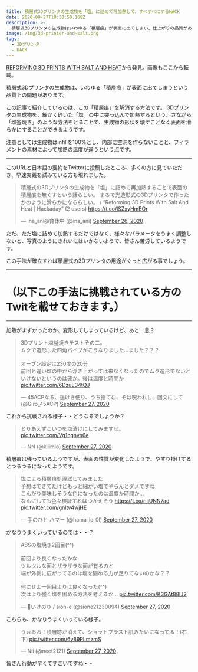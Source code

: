 ```yaml
---
title: 積層式3Dプリンタの生成物を「塩」に詰めて再加熱して、すべすべにするHACK
date: 2020-09-27T10:30:50.168Z
description: >-
  積層式3Dプリンタの生成物はいわゆる「積層痕」が表面に出てしまい、仕上がりの品質があまりよくありません。この問題を解消するために「塩」を使う方法があるようです。
image: /img/3d-printer-and-salt.png
tags:
  - 3Dプリンタ
  - HACK
---
```

[REFORMING 3D PRINTS WITH SALT AND HEAT](https://hackaday.com/2020/09/23/reforming-3d-prints-with-salt-and-heat/)から発見。画像もここから転載。

積層式3Dプリンタの生成物は、いわゆる「積層痕」が表面に出てしまうという品質上の問題があります。

この記事で紹介しているのは、この「積層痕」を解消する方法です。
3Dプリンタの生成物を、細かく砕いた「塩」の中に突っ込んで加熱するという、さながら「塩釜焼き」のような方法をとることで、生成物の形状を壊すことなく表面を滑らかにすることができるようです。

注意としては生成物はinfillを100%とし、内部に空洞を作らないことと、フィラメントの素材によって加熱の温度が違うという点です。

---
このURLと日本語の要約をTwitterに投稿したところ、多くの方に見ていただき、早速実践を試みている方も現れました。

<blockquote class="twitter-tweet"><p lang="ja" dir="ltr">積層式の3Dプリンタの生成物を「塩」に詰めて再加熱することで表面の積層痕を無くすという話らしい。 まるで光造形式の3Dプリンタで作ったかのように滑らかになるらしい。 / “Reforming 3D Prints With Salt And Heat | Hackaday” (2 users) <a href="https://t.co/lSZxyHmEOr">https://t.co/lSZxyHmEOr</a></p>&mdash; ina_ani@育休中 (@ina_ani) <a href="https://twitter.com/ina_ani/status/1309651680607178752?ref_src=twsrc%5Etfw">September 26, 2020</a></blockquote> <script async src="https://platform.twitter.com/widgets.js" charset="utf-8"></script>

ただ、ただ塩に詰めて加熱するだけではなく、様々なパラメータをうまく調整しないと、写真のようにきれいにはいかないようで、皆さん苦労しているようです。

この手法が確立すれば積層式の3Dプリンタの用途がぐっと広がる事でしょう。

---
# （以下この手法に挑戦されている方のTwitを載せておきます。）

---

加熱がまずかったのか、変形してしまっているけど、あと一息？

<blockquote class="twitter-tweet"><p lang="ja" dir="ltr">3Dプリント塩釜焼きテストその二。<br>ムクで造形した四角パイプがこうなりました…ました？？？<br><br>オーブン設定は230度の20分<br>前回と違い塩の中から浮き上がっては来なくなったのでムク造形でないといけないというのは確か。後は温度と時間か <a href="https://t.co/6DzuE34tQJ">pic.twitter.com/6DzuE34tQJ</a></p>&mdash; 45ACPなる、遥けき便り、うち捨てむ、そは呪われし、回文にして (@Giro_45ACP) <a href="https://twitter.com/Giro_45ACP/status/1310143345096761344?ref_src=twsrc%5Etfw">September 27, 2020</a></blockquote> <script async src="https://platform.twitter.com/widgets.js" charset="utf-8"></script>

これから挑戦される様子・・どうなるでしょうか？

<blockquote class="twitter-tweet"><p lang="ja" dir="ltr">とりあえずこいつを塩漬けにしてみますぜ。 <a href="https://t.co/Vg1ngnvn6e">pic.twitter.com/Vg1ngnvn6e</a></p>&mdash; NN (@kiiimlo) <a href="https://twitter.com/kiiimlo/status/1310126242708951040?ref_src=twsrc%5Etfw">September 27, 2020</a></blockquote> <script async src="https://platform.twitter.com/widgets.js" charset="utf-8"></script>

積層痕は残っているようですが、表面の性質が変化したようで、やすり掛けするとつるつるになったようです。

<blockquote class="twitter-tweet"><p lang="ja" dir="ltr">塩による積層痕処理試してみました<br>予想はできてたけどもっと細かい塩でやらんとダメですね<br>こんがり美味しそうな色になったのは温度か時間か...<br>なんにしても色々検証すればつかえそう <a href="https://t.co/riiiUNN7ad">https://t.co/riiiUNN7ad</a> <a href="https://t.co/gnltv4wjHE">pic.twitter.com/gnltv4wjHE</a></p>&mdash; 手のひと ハマー (@hama_lo_0l) <a href="https://twitter.com/hama_lo_0l/status/1310083062282121221?ref_src=twsrc%5Etfw">September 27, 2020</a></blockquote> <script async src="https://platform.twitter.com/widgets.js" charset="utf-8"></script>

かなりうまくいっているのでは・・？

<blockquote class="twitter-tweet"><p lang="ja" dir="ltr">ABSの塩焼き2回目(^^)<br><br>前回より良くなったかな<br>ツルツルな面とザラザラな面が有るのと<br>端が外側に広がってるのは塩を固める力が足りてないのかな？？<br><br>何にせよ一回目よりは良くなった(^^)<br>次はより強く塩を固める方法を考えるか… <a href="https://t.co/K3GAt88IJ2">pic.twitter.com/K3GAt88IJ2</a></p>&mdash; 🦮いけのり / sion-e (@sione21230094) <a href="https://twitter.com/sione21230094/status/1310138706322366464?ref_src=twsrc%5Etfw">September 27, 2020</a></blockquote> <script async src="https://platform.twitter.com/widgets.js" charset="utf-8"></script>

こちらも、かなりうまくいっている様子。

<blockquote class="twitter-tweet"><p lang="ja" dir="ltr">うぉおお！積層跡が消えて、ショットブラスト肌みたいになってる！(右下) <a href="https://t.co/6y89PLmzmS">pic.twitter.com/6y89PLmzmS</a></p>&mdash; Nii (@neet2121) <a href="https://twitter.com/neet2121/status/1310169332370923520?ref_src=twsrc%5Etfw">September 27, 2020</a></blockquote> <script async src="https://platform.twitter.com/widgets.js" charset="utf-8"></script>

皆さん行動が早くてすごいですね・・

